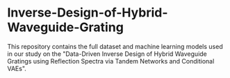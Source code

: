 # Inverse-Design-of-Hybrid-Waveguide-Grating
This repository contains the full dataset and machine learning models used in our study on the "Data-Driven Inverse Design of Hybrid Waveguide Gratings using Reflection Spectra via Tandem Networks and Conditional VAEs".
